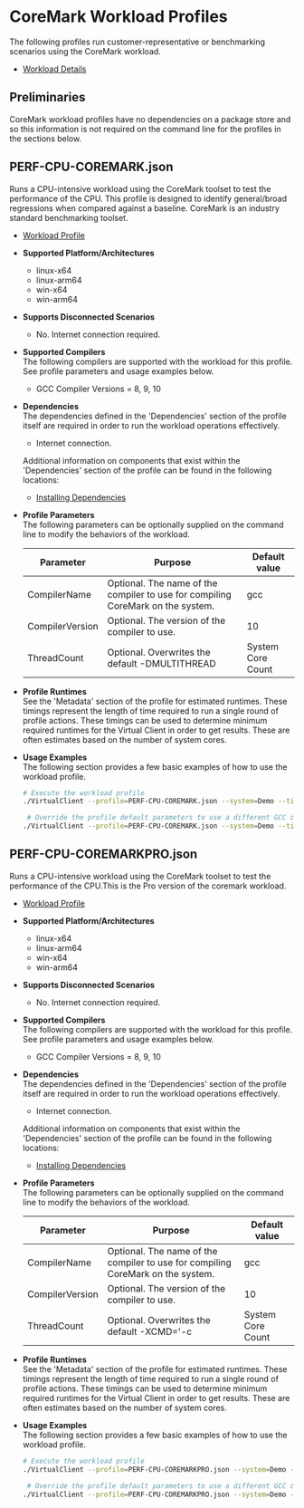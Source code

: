 ﻿# CoreMark Workload Profiles
The following profiles run customer-representative or benchmarking scenarios using the CoreMark workload.  

* [Workload Details](./coremark.md)  

## Preliminaries
CoreMark workload profiles have no dependencies on a package store and so this information is not required on the command line for the profiles 
in the sections below.

## PERF-CPU-COREMARK.json
Runs a CPU-intensive workload using the CoreMark toolset to test the performance of the CPU. This profile is designed to identify general/broad regressions when 
compared against a baseline. CoreMark is an industry standard benchmarking toolset.

* [Workload Profile](https://github.com/microsoft/VirtualClient/blob/main/src/VirtualClient/VirtualClient.Main/profiles/PERF-CPU-COREMARK.json) 

* **Supported Platform/Architectures**
  * linux-x64
  * linux-arm64
  * win-x64
  * win-arm64

* **Supports Disconnected Scenarios**  
  * No. Internet connection required.

* **Supported Compilers**  
  The following compilers are supported with the workload for this profile. See profile parameters and usage examples below.

  * GCC Compiler Versions = 8, 9, 10

* **Dependencies**  
  The dependencies defined in the 'Dependencies' section of the profile itself are required in order to run the workload operations effectively.
  * Internet connection.

  Additional information on components that exist within the 'Dependencies' section of the profile can be found in the following locations:
  * [Installing Dependencies](https://microsoft.github.io/VirtualClient/docs/category/dependencies/)

* **Profile Parameters**  
  The following parameters can be optionally supplied on the command line to modify the behaviors of the workload.

  | Parameter                 | Purpose                                                                         | Default value |
  |---------------------------|---------------------------------------------------------------------------------|---------------|
  | CompilerName              | Optional. The name of the compiler to use for compiling CoreMark on the system. | gcc
  | CompilerVersion           | Optional. The version of the compiler to use.                                   | 10 
  | ThreadCount               | Optional. Overwrites the default -DMULTITHREAD                                  | System Core Count  

* **Profile Runtimes**  
  See the 'Metadata' section of the profile for estimated runtimes. These timings represent the length of time required to run a single round of profile 
  actions. These timings can be used to determine minimum required runtimes for the Virtual Client in order to get results. These are often estimates based on the
  number of system cores. 

* **Usage Examples**  
  The following section provides a few basic examples of how to use the workload profile.

  ``` bash
  # Execute the workload profile
  ./VirtualClient --profile=PERF-CPU-COREMARK.json --system=Demo --timeout=1440
  
   # Override the profile default parameters to use a different GCC compiler version
  ./VirtualClient --profile=PERF-CPU-COREMARK.json --system=Demo --timeout=1440 --parameters="CompilerVersion=9"
  ```

## PERF-CPU-COREMARKPRO.json
Runs a CPU-intensive workload using the CoreMark toolset to test the performance of the CPU.This is the Pro version of the coremark workload.

* [Workload Profile](https://github.com/microsoft/VirtualClient/blob/main/src/VirtualClient/VirtualClient.Main/profiles/PERF-CPU-COREMARKPRO.json) 

* **Supported Platform/Architectures**
  * linux-x64
  * linux-arm64
  * win-x64
  * win-arm64

* **Supports Disconnected Scenarios**  
  * No. Internet connection required.

* **Supported Compilers**  
  The following compilers are supported with the workload for this profile. See profile parameters and usage examples below.

  * GCC Compiler Versions = 8, 9, 10

* **Dependencies**  
  The dependencies defined in the 'Dependencies' section of the profile itself are required in order to run the workload operations effectively.
  * Internet connection.

  Additional information on components that exist within the 'Dependencies' section of the profile can be found in the following locations:
  * [Installing Dependencies](https://microsoft.github.io/VirtualClient/docs/category/dependencies/)

* **Profile Parameters**  
  The following parameters can be optionally supplied on the command line to modify the behaviors of the workload.

  | Parameter                 | Purpose                                                                         | Default value |
  |---------------------------|---------------------------------------------------------------------------------|---------------|
  | CompilerName              | Optional. The name of the compiler to use for compiling CoreMark on the system. | gcc
  | CompilerVersion           | Optional. The version of the compiler to use.                                   | 10 
  | ThreadCount               | Optional. Overwrites the default -XCMD='-c                                      | System Core Count  

* **Profile Runtimes**  
  See the 'Metadata' section of the profile for estimated runtimes. These timings represent the length of time required to run a single round of profile 
  actions. These timings can be used to determine minimum required runtimes for the Virtual Client in order to get results. These are often estimates based on the
  number of system cores. 

* **Usage Examples**  
  The following section provides a few basic examples of how to use the workload profile.

  ``` bash
  # Execute the workload profile
  ./VirtualClient --profile=PERF-CPU-COREMARKPRO.json --system=Demo --timeout=1440
  
   # Override the profile default parameters to use a different GCC compiler version
  ./VirtualClient --profile=PERF-CPU-COREMARKPRO.json --system=Demo --timeout=1440 --parameters="CompilerVersion=9"
  ```